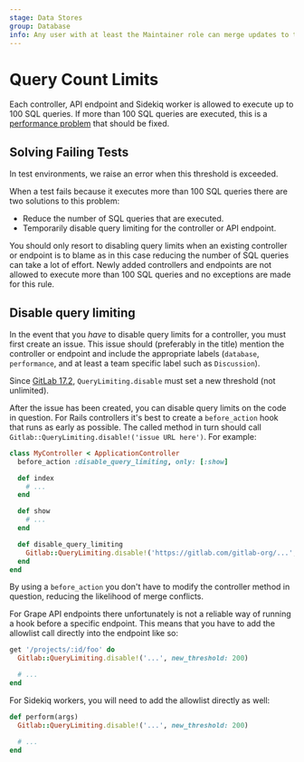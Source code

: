 ```yaml
---
stage: Data Stores
group: Database
info: Any user with at least the Maintainer role can merge updates to this content. For details, see https://docs.gitlab.com/ee/development/development_processes.html#development-guidelines-review.
---
```


# Query Count Limits

Each controller, API endpoint and Sidekiq worker is allowed to execute up to
100 SQL queries.
If more than 100 SQL queries are executed, this is a
[performance problem](../performance.md) that should be fixed.

## Solving Failing Tests

In test environments, we raise an error when this threshold is exceeded.

When a test fails because it executes more than 100 SQL queries there are two
solutions to this problem:

- Reduce the number of SQL queries that are executed.
- Temporarily disable query limiting for the controller or API endpoint.

You should only resort to disabling query limits when an existing controller or endpoint
is to blame as in this case reducing the number of SQL queries can take a lot of
effort. Newly added controllers and endpoints are not allowed to execute more
than 100 SQL queries and no exceptions are made for this rule.

## Disable query limiting

In the event that you _have_ to disable query limits for a controller, you must first
create an issue. This issue should (preferably in the title) mention the
controller or endpoint and include the appropriate labels (`database`,
`performance`, and at least a team specific label such as `Discussion`).

Since [GitLab 17.2](https://gitlab.com/gitlab-org/gitlab/-/merge_requests/157016),
`QueryLimiting.disable` must set a new threshold (not unlimited).

After the issue has been created, you can disable query limits on the code in question. For
Rails controllers it's best to create a `before_action` hook that runs as early
as possible. The called method in turn should call
`Gitlab::QueryLimiting.disable!('issue URL here')`. For example:

```ruby
class MyController < ApplicationController
  before_action :disable_query_limiting, only: [:show]

  def index
    # ...
  end

  def show
    # ...
  end

  def disable_query_limiting
    Gitlab::QueryLimiting.disable!('https://gitlab.com/gitlab-org/...', new_threshold: 200)
  end
end
```

By using a `before_action` you don't have to modify the controller method in
question, reducing the likelihood of merge conflicts.

For Grape API endpoints there unfortunately is not a reliable way of running a
hook before a specific endpoint. This means that you have to add the allowlist
call directly into the endpoint like so:

```ruby
get '/projects/:id/foo' do
  Gitlab::QueryLimiting.disable!('...', new_threshold: 200)

  # ...
end
```

For Sidekiq workers, you will need to add the allowlist directly as well:

```ruby
def perform(args)
  Gitlab::QueryLimiting.disable!('...', new_threshold: 200)

  # ...
end
```
